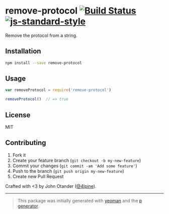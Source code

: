 # remove-protocol [![Build Status](https://secure.travis-ci.org/johnotander/remove-protocol.png?branch=master)](https://travis-ci.org/johnotander/remove-protocol) [![js-standard-style](https://img.shields.io/badge/code%20style-standard-brightgreen.svg?style=flat)](https://github.com/feross/standard)

Remove the protocol from a string.

## Installation

```bash
npm install --save remove-protocol
```

## Usage

```javascript
var removeProtocol = require('remove-protocol')

removeProtocol()  // => true
```

## License

MIT

## Contributing

1. Fork it
2. Create your feature branch (`git checkout -b my-new-feature`)
3. Commit your changes (`git commit -am 'Add some feature'`)
4. Push to the branch (`git push origin my-new-feature`)
5. Create new Pull Request

Crafted with <3 by John Otander ([@4lpine](https://twitter.com/4lpine)).

***

> This package was initially generated with [yeoman](http://yeoman.io) and the [p generator](https://github.com/johnotander/generator-p.git).
